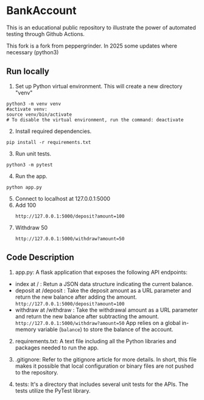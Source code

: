# BankAccount
This is an educational public repository to illustrate the power of automated testing through Github Actions.

This fork is a fork from peppergrinder. In 2025 some updates where necessary (python3)

## Run locally
1. Set up Python virtual environment. This will create a new directory "venv"
```
python3 -m venv venv
#activate venv:
source venv/bin/activate
# To disable the virtual environment, run the command: deactivate

```
2. Install required dependencies.
```
pip install -r requirements.txt
```
3. Run unit tests.
```
python3 -m pytest
```
4. Run the app.
```
python app.py
```
5. Connect to localhost at 127.0.0.1:5000
6. Add 100
   ```
   http://127.0.0.1:5000/deposit?amount=100
   ```
7. Withdraw 50
   ```
   http://127.0.0.1:5000/withdraw?amount=50
   ```

## Code Description

1. app.py: A flask application that exposes the following API endpoints: 
  - index at / : Retun a JSON data structure indicating the current balance. 
  - deposit at /deposit : Take the deposit amount as a URL parameter and return the new balance after adding the amount.
    `http://127.0.0.1:5000/deposit?amount=100`
  - withdraw at /withdraw : Take the withdrawal amount as a URL parameter and return the new balance after subtracting the amount.
     `http://127.0.0.1:5000/withdraw?amount=50`
App relies on a global in-memory variable (`balance`) to store the balance of the account.

2. requirements.txt: A text file including all the Python libraries and packages needed to run the app. 

3. .gitignore: Refer to the gitignore article for more details. In short, this file makes it possible that local configuration or binary files are not pushed to the repository. 

4. tests: It's a directory that includes several unit tests for the APIs. The tests utilize the PyTest library.
